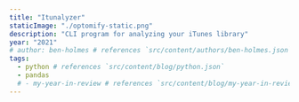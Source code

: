 ```yaml
---
title: "Itunalyzer"
staticImage: "./optomify-static.png"
description: "CLI program for analyzing your iTunes library"
year: "2021"
# author: ben-holmes # references `src/content/authors/ben-holmes.json`
tags:
  - python # references `src/content/blog/python.json`
  - pandas
  # - my-year-in-review # references `src/content/blog/my-year-in-review.md`
---
```

